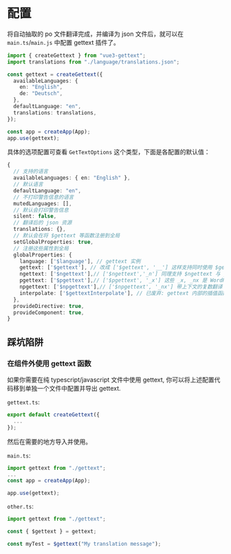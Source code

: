 # 配置
将自动抽取的 po 文件翻译完成，并编译为 json 文件后，就可以在 `main.ts`/`main.js` 中配置 gettext 插件了。


```ts
import { createGettext } from "vue3-gettext";
import translations from "./language/translations.json";

const gettext = createGettext({
  availableLanguages: {
    en: "English",
    de: "Deutsch",
  },
  defaultLanguage: "en",
  translations: translations,
});

const app = createApp(App);
app.use(gettext);
```

具体的选项配置可查看 `GetTextOptions` 这个类型，下面是各配置的默认值：

```ts
{
  // 支持的语言
  availableLanguages: { en: "English" },
  // 默认语言
  defaultLanguage: "en",
  // 不打印警告信息的语言
  mutedLanguages: [],
  // 默认会打印警告信息
  silent: false,
  // 翻译后的 json 资源
  translations: {},
  // 默认会在将 $gettext 等函数注册到全局
  setGlobalProperties: true,
  // 注册这些属性到全局
  globalProperties: {
    language: ['$language'], // gettext 实例
    gettext: ['$gettext'], // 改成 ['$gettext', '__'] 这样支持同时使用 $gettext, __ 两种方式
    ngettext: ['$ngettext'],// ['$ngettext','_n'] 同理支持 $ngettext 与 _n 两种方式
    pgettext: ['$pgettext'],// ['$pgettext', '_x'] 这些 _x, _nx 是 WordPress 风格
    npgettext: ['$npgettext'],// ['$npgettext', '_nx'] 带上下文的复数翻译
    interpolate: ['$gettextInterpolate'], // 已废弃: gettext 内部的插值函数
  },
  provideDirective: true,
  provideComponent: true,
}
```

## 踩坑陷阱

### 在组件外使用 gettext 函数
如果你需要在纯 typescript/javascript 文件中使用 gettext,
你可以将上述配置代码移到单独一个文件中配置并导出 gettext.


`gettext.ts`:
```ts
export default createGettext({
  ...
});
```

然后在需要的地方导入并使用。

`main.ts`:
```ts
import gettext from "./gettext";
...
const app = createApp(App);

app.use(gettext);
```

`other.ts`:
```ts
import gettext from "./gettext";

const { $gettext } = gettext;

const myTest = $gettext("My translation message");
```
